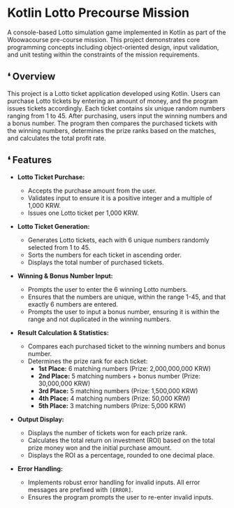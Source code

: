 # Kotlin Lotto Precourse Mission

A console-based Lotto simulation game implemented in Kotlin as part of the Woowacourse pre-course mission. This project demonstrates core programming concepts including object-oriented design, input validation, and unit testing within the constraints of the mission requirements.

## ❛ Overview
This project is a Lotto ticket application developed using Kotlin. Users can purchase Lotto tickets by entering an amount of money, and the program issues tickets accordingly. Each ticket contains six unique random numbers ranging from 1 to 45. After purchasing, users input the winning numbers and a bonus number. The program then compares the purchased tickets with the winning numbers, determines the prize ranks based on the matches, and calculates the total profit rate.

## ❛ Features

* **Lotto Ticket Purchase:**
    - Accepts the purchase amount from the user.
    - Validates input to ensure it is a positive integer and a multiple of 1,000 KRW. 
    - Issues one Lotto ticket per 1,000 KRW.

* **Lotto Ticket Generation:**
    - Generates Lotto tickets, each with 6 unique numbers randomly selected from 1 to 45.
    - Sorts the numbers for each ticket in ascending order.
    - Displays the total number of purchased tickets.

* **Winning & Bonus Number Input:**
    - Prompts the user to enter the 6 winning Lotto numbers.
    - Ensures that the numbers are unique, within the range 1-45, and that exactly 6 numbers are entered.
    - Prompts the user to input a bonus number, ensuring it is within the range and not duplicated in the winning numbers.

* **Result Calculation & Statistics:**
    - Compares each purchased ticket to the winning numbers and bonus number.
    - Determines the prize rank for each ticket:
        - **1st Place:** 6 matching numbers (Prize: 2,000,000,000 KRW)
        - **2nd Place:** 5 matching numbers + bonus number (Prize: 30,000,000 KRW)
        - **3rd Place:** 5 matching numbers (Prize: 1,500,000 KRW)
        - **4th Place:** 4 matching numbers (Prize: 50,000 KRW)
        - **5th Place:** 3 matching numbers (Prize: 5,000 KRW)

* **Output Display:**
    - Displays the number of tickets won for each prize rank.
    - Calculates the total return on investment (ROI) based on the total prize money won and the initial purchase amount.
    - Displays the ROI as a percentage, rounded to one decimal place.

* **Error Handling:**
    - Implements robust error handling for invalid inputs. All error messages are prefixed with `[ERROR]`.
    - Ensures the program prompts the user to re-enter invalid inputs.


